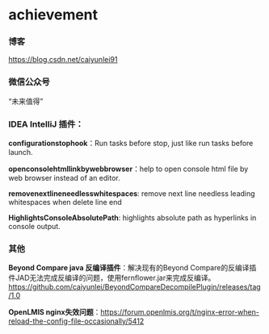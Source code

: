 # achievement

### 博客

https://blog.csdn.net/caiyunlei91

### 微信公众号

“未来值得”



### IDEA IntelliJ 插件：

**configurationstophook**：Run tasks before stop, just like run tasks before launch.

**openconsolehtmllinkbywebbrowser**：help to open console html file by web browser instead of an editor.

**removenextlineneedlesswhitespaces**: remove next line needless leading whitespaces when delete line end

**HighlightsConsoleAbsolutePath**: highlights absolute path as hyperlinks in console output.



### 其他

**Beyond Compare java 反编译插件**：解决现有的Beyond Compare的反编译插件JAD无法完成反编译的问题，使用fernflower.jar来完成反编译。https://github.com/caiyunlei/BeyondCompareDecompilePlugin/releases/tag/1.0

**OpenLMIS nginx失效问题**：https://forum.openlmis.org/t/nginx-error-when-reload-the-config-file-occasionally/5412



